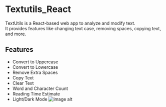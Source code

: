 # Textutils_React
TextUtils is a React-based web app to analyze and modify text.  
It provides features like changing text case, removing spaces, copying text, and more.
## Features
- Convert to Uppercase
- Convert to Lowercase
- Remove Extra Spaces
- Copy Text
- Clear Text
- Word and Character Count
- Reading Time Estimate
- Light/Dark Mode
![image alt]( )
